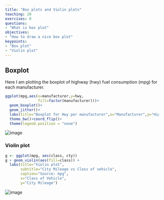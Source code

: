 ```yaml
---
title: "Box plots and Violin plots"
teaching: 20
exercises: 0
questions:
- "What is box plot"
objectives:
- "How to draw a nice box plot"
keypoints:
- "Box plot"
- "Violin plot"
---
```


## Boxplot

Here I am plotting the boxplot of highway (hwy) fuel consumption (mpg) for each manufacturer.

```r
ggplot(mpg,aes(x=manufacturer,y=hwy,
               fill=factor(manufacturer)))+
  geom_boxplot()+
  geom_jitter()+
  labs(title="Boxplot for Hwy per manufacturer",x="Manufacturer",y="Highway milage")+
  theme_bw()+coord_flip()+
  theme(legend.position = "none")
```
![image](https://user-images.githubusercontent.com/43855029/114114879-c19e2e00-98af-11eb-8ce8-000f14ac24ae.png)

### Violin plot
```r
g <- ggplot(mpg, aes(class, cty))
g + geom_violin(aes(fill=class)) + 
  labs(title="Violin plot", 
       subtitle="City Mileage vs Class of vehicle",
       caption="Source: mpg",
       x="Class of Vehicle",
       y="City Mileage")
```
![image](https://user-images.githubusercontent.com/43855029/114114954-e7c3ce00-98af-11eb-8040-4dbb0800b5e7.png)

